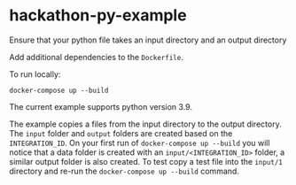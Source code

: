 # hackathon-py-example

Ensure that your python file takes an input directory and an output directory

Add additional dependencies to the `Dockerfile`.

To run locally:

`docker-compose up --build`

The current example supports python version 3.9.

The example copies a files from the input directory to the output directory. The `input` folder and `output` folders are created based on the `INTEGRATION_ID`. On your first run of `docker-compose up --build` you will notice that a data folder is created with an `input/<INTEGRATION_ID>` folder, a similar output folder is also created. 
To test copy a test file into the `input/1` directory and re-run the `docker-compose up --build` command.